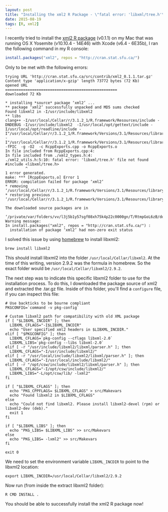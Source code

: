 ```yaml
---
layout: post
title: "Installing the xml2 R Package - \"fatal error: 'libxml/tree.h'\""
date: 2015-08-19
tags: [R, xml2]
---
```


I recently tried to install the [xml2 R package](https://cran.r-project.org/web/packages/xml2/index.html) (v0.1.1) on my Mac that was running OS X Yosemite (v10.10.4 - 14E46) with Xcode (v6.4 - 6E35b), I ran the following command in my R console:

~~~r
install.packages("xml2", repos = "http://cran.stat.sfu.ca/")
~~~

Only to be met with the following errors:

~~~
trying URL 'http://cran.stat.sfu.ca/src/contrib/xml2_0.1.1.tar.gz'
Content type 'application/x-gzip' length 73772 bytes (72 Kb)
opened URL
==================================================
downloaded 72 Kb

* installing *source* package ‘xml2’ ...
** package ‘xml2’ successfully unpacked and MD5 sums checked
Found libxml2 in -I/usr/include/libxml2
** libs
clang++ -I/usr/local/Cellar/r/3.1.2_1/R.framework/Resources/include -DNDEBUG -I/usr/include/libxml2  -I/usr/local/opt/gettext/include -I/usr/local/opt/readline/include -I"/usr/local/Cellar/r/3.1.2_1/R.framework/Versions/3.1/Resources/library/Rcpp/include" -I"/usr/local/Cellar/r/3.1.2_1/R.framework/Versions/3.1/Resources/library/BH/include"   -fPIC  -g -O2  -c RcppExports.cpp -o RcppExports.o
In file included from RcppExports.cpp:4:
In file included from ./xml2_types.h:4:
./xml2_utils.h:5:10: fatal error: 'libxml/tree.h' file not found
#include <libxml/tree.h>
         ^
1 error generated.
make: *** [RcppExports.o] Error 1
ERROR: compilation failed for package ‘xml2’
* removing ‘/usr/local/Cellar/r/3.1.2_1/R.framework/Versions/3.1/Resources/library/xml2’
* restoring previous ‘/usr/local/Cellar/r/3.1.2_1/R.framework/Versions/3.1/Resources/library/xml2’

The downloaded source packages are in
	‘/private/var/folders/vv/l3j5b1y57sgf08xh75k4p22c0000gn/T/RtmpGoL6zB/downloaded_packages’
Warning message:
In install.packages("xml2", repos = "http://cran.stat.sfu.ca/") :
  installation of package ‘xml2’ had non-zero exit status
~~~

I solved this issue by using [homebrew](http://brew.sh) to install libxml2:

~~~
brew install libxml2
~~~

This should install libxml2 into the folder `/usr/local/Cellar/libxml2`. At the time of this writing, version 2.9.2 was the formula in homebrew. So the exact folder would be `/usr/local/Cellar/libxml2/2.9.2`. 

The next step was to indicate this specific libxml2 folder to use for the installation process. To do this, I downloaded the package source of xml2 and extracted the .tar.gz file. Inside of this folder, you'll find a `configure` file, if you can inspect this file:

~~~
# Use backticks to be bourne compliant
PKGCONFIG=`command -v pkg-config`

# Custom libxml2 path for compatibility with old XML package
if [ "$LIBXML_INCDIR" ]; then
  LIBXML_CFLAGS="-I$LIBXML_INCDIR"
  echo "User specified xml2 headers in $LIBXML_INCDIR."
elif [ "$PKGCONFIG" ]; then
  LIBXML_CFLAGS=`pkg-config --cflags libxml-2.0`
  LIBXML_LIBS=`pkg-config --libs libxml-2.0`
elif [ -r "/usr/include/libxml2/libxml/parser.h" ]; then
  LIBXML_CFLAGS="-I/usr/include/libxml2/"
elif [ -r "/usr/local/include/libxml2/libxml/parser.h" ]; then
  LIBXML_CFLAGS="-I/usr/local/include/libxml2/"
elif [ -r "/opt/csw/include/libxml2/libxml/parser.h" ]; then
  LIBXML_CFLAGS="-I/opt/csw/include/libxml2/"
  LIBXML_LIBS="-L/opt/csw/lib/ -lxml2"
fi

if [ "$LIBXML_CFLAGS" ]; then
  echo "PKG_CPPFLAGS= $LIBXML_CFLAGS" > src/Makevars
  echo "Found libxml2 in $LIBXML_CFLAGS"
else
  echo "Could not find libxml2. Please install libxml2-devel (rpm) or libxml2-dev (deb)."
  exit 1
fi

if [ "$LIBXML_LIBS" ]; then
  echo "PKG_LIBS= $LIBXML_LIBS" >> src/Makevars
else
  echo "PKG_LIBS= -lxml2" >> src/Makevars
fi

exit 0
~~~

We need to set the environment variable `LIBXML_INCDIR` to point to the libxml2 location:

`export LIBXML_INCDIR=/usr/local/Cellar/libxml2/2.9.2`

Now run (from inside the extract libxml2 folder):

~~~
R CMD INSTALL .
~~~

You should be able to successfully install the xml2 R package now!
